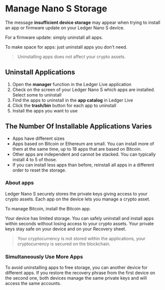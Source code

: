 
# Manage Nano S Storage

The message **insufficient device storage** may appear when trying to install an app or firmware update on your Ledger Nano S device.

For a firmware update: simply uninstall all apps.

To make space for apps: just uninstall apps you don't need.

> Uninstalling apps does not affect your crypto assets.

## **Uninstall Applications**

1.  Open the **manager** function  in the Ledger Live application
2.  Check on the screen of your Ledger Nano S which apps are installed. Select some to uninstall
3.  Find the apps to uninstall in the **app catalog** in Ledger Live
4.  Click the **trash/bin** button for each app to uninstall
5.  Install the apps you want to use

## **The Number Of Installable Applications Varies**

-   Apps have different sizes
-   Apps based on Bitcoin or Ethereum are small. You can install more of them at the same time, up to 18 apps that are based on Bitcoin.
-   Other apps are independent and cannot be stacked. You can typically install 4 to 5 of those.
-   If you can install less apps than before, reinstall all apps in a different order to reset the storage.

### About apps

Ledger Nano S securely stores the private keys giving access to your crypto assets. Each app on the device lets you manage a crypto asset.

To manage Bitcoin, install the Bitcoin app.

Your device has limited storage. You can safely uninstall and install apps within seconds without losing access to your crypto assets. Your private keys stay safe on your device and on your Recovery sheet.

>Your cryptocurrency is not stored within the applications, your cryptocurrency is secured on the blockchain.  

### Simultaneously Use More Apps

To avoid uninstalling apps to free storage, you can another device for different apps. If you restore the recovery phrase from the first device on the second one, both devices manage the same private keys and will access the same accounts.
